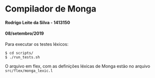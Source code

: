 # Compilador de Monga
#### Rodrigo Leite da Silva - 1413150
#### 08/setembro/2019

Para executar os testes léxicos:
```
$ cd scripts/
$ ./run_tests.sh
```
O arquivo em flex, com as definições léxicas de Monga estão no arquivo ``` src/flex/monga_lexic.l ```
